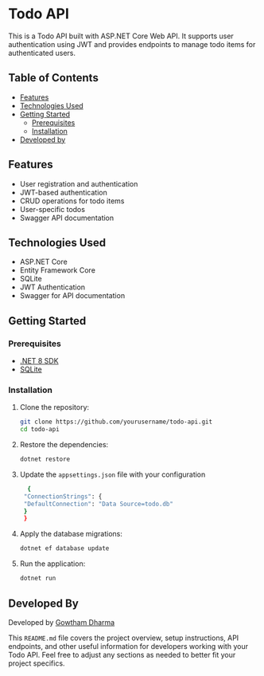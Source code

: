 # Todo API

This is a Todo API built with ASP.NET Core Web API. It supports user authentication using JWT and provides endpoints to manage todo items for authenticated users.

## Table of Contents

- [Features](#features)
- [Technologies Used](#technologies-used)
- [Getting Started](#getting-started)
  - [Prerequisites](#prerequisites)
  - [Installation](#installation)
- [Developed by](#developed-by)

## Features

- User registration and authentication
- JWT-based authentication
- CRUD operations for todo items
- User-specific todos
- Swagger API documentation

## Technologies Used

- ASP.NET Core
- Entity Framework Core
- SQLite
- JWT Authentication
- Swagger for API documentation

## Getting Started

### Prerequisites

- [.NET 8 SDK](https://dotnet.microsoft.com/download/dotnet/8.0)
- [SQLite](https://www.sqlite.org/download.html)

### Installation

1. Clone the repository:

   ```bash
   git clone https://github.com/yourusername/todo-api.git
   cd todo-api

2. Restore the dependencies:
   
    ```bash
    dotnet restore

3. Update the `appsettings.json` file with your configuration

   ```bash
     {
    "ConnectionStrings": {
    "DefaultConnection": "Data Source=todo.db"
    }
    }

4. Apply the database migrations:

   ```bash
   dotnet ef database update

5. Run the application:

   ```bash
   dotnet run

## Developed By

Developed by [Gowtham Dharma]([https://www.linkedin.com/in/your-linkedin-profile](https://www.linkedin.com/in/gowtham-dharma-e-0a463a232/))


This `README.md` file covers the project overview, setup instructions, API endpoints, and other useful information for developers working with your Todo API. Feel free to adjust any sections as needed to better fit your project specifics.
